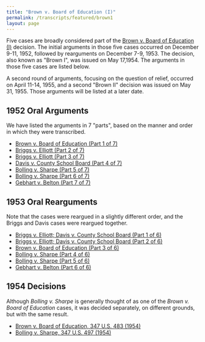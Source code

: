 ```yaml
---
title: "Brown v. Board of Education (I)"
permalink: /transcripts/featured/brown1
layout: page
---
```


Five cases are broadly considered part of the
[Brown v. Board of Education (I)](https://cdn.loc.gov/service/ll/usrep/usrep347/usrep347483/usrep347483.pdf)
decision.  The initial arguments in those five cases occurred on December 9-11, 1952, followed by rearguments
on December 7-9, 1953.  The decision, also known as "Brown I", was issued on May 17,1954.  The arguments in
those five cases are listed below.

A second round of arguments, focusing on the question of relief, occurred on April 11-14, 1955, and a second
"Brown II" decision was issued on May 31, 1955.  Those arguments will be listed at a later date.

## 1952 Oral Arguments

We have listed the arguments in 7 "parts", based on the manner and order in which they were transcribed.

- [Brown v. Board of Education (Part 1 of 7)](/transcripts/featured/brown1/brown-v-board-of-education#tuesday-december-9-1952)
- [Briggs v. Elliott (Part 2 of 7)](/transcripts/featured/brown1/briggs-v-elliott#tuesday-december-9-1952)
- [Briggs v. Elliott (Part 3 of 7)](/transcripts/featured/brown1/briggs-v-elliott#wednesday-december-10-1952)
- [Davis v. County School Board (Part 4 of 7)](/transcripts/featured/brown1/davis-v-county-school-board#wednesday-december-10-1952)
- [Bolling v. Sharpe (Part 5 of 7)](/transcripts/featured/brown1/bolling-v-sharpe#wednesday-december-10-1952)
- [Bolling v. Sharpe (Part 6 of 7)](/transcripts/featured/brown1/bolling-v-sharpe#thursday-december-11-1952)
- [Gebhart v. Belton (Part 7 of 7)](/transcripts/featured/brown1/gebhart-v-belton#thursday-december-11-1952)

## 1953 Oral Rearguments

Note that the cases were reargued in a slightly different order, and the Briggs and Davis cases were reargued together.

- [Briggs v. Elliott; Davis v. County School Board (Part 1 of 6)](/transcripts/featured/brown1/briggs-and-davis#monday-december-7-1953)
- [Briggs v. Elliott; Davis v. County School Board (Part 2 of 6)](/transcripts/featured/brown1/briggs-and-davis#tuesday-december-8-1953)
- [Brown v. Board of Education (Part 3 of 6)](/transcripts/featured/brown1/brown-v-board-of-education#tuesday-december-8-1953)
- [Bolling v. Sharpe (Part 4 of 6)](/transcripts/featured/brown1/bolling-v-sharpe#tuesday-december-8-1953)
- [Bolling v. Sharpe (Part 5 of 6)](/transcripts/featured/brown1/bolling-v-sharpe#wednesday-december-9-1953)
- [Gebhart v. Belton (Part 6 of 6)](/transcripts/featured/brown1/gebhart-v-belton#wednesday-december-9-1953)

## 1954 Decisions

Although *Bolling v. Sharpe* is generally thought of as one of the *Brown v. Board of Education* cases, it was decided
separately, on different grounds, but with the same result.

- [Brown v. Board of Education, 347 U.S. 483 (1954)](https://cdn.loc.gov/service/ll/usrep/usrep347/usrep347483/usrep347483.pdf)
- [Bolling v. Sharpe, 347 U.S. 497 (1954)](https://cdn.loc.gov/service/ll/usrep/usrep347/usrep347497/usrep347497.pdf)
